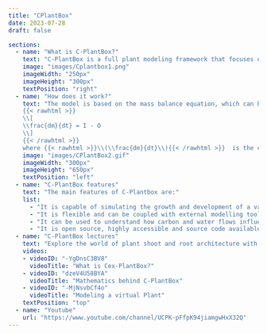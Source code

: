 ```yaml
---
title: "CPlantBox"
date: 2023-07-28
draft: false

sections:  
  - name: "What is C-PlantBox?"
    text: "C-PlantBox is a full plant modeling framework that focuses on the growth and development of plant architectures, including both the root and shoot systems. It is designed to simulate the complex interactions between carbon and water flows within plants and their response to varying environmental conditions. The framework is built upon an existing root system model called CRootBox and extends it to incorporate the modeling of shoot structures. The framework allows for the representation of a variety of plant species and their specific structures. Visit the official [CPlantBox repository](https://github.com/Plant-Root-Soil-Interactions-Modelling/CPlantBox) for installation guide."
    image: "images/Cplantbox1.png"
    imageWidth: "250px"
    imageHeight: "300px"
    textPosition: "right"
  - name: "How does it work?"
    text: "The model is based on the mass balance equation, which can be represented as follows:
    {{< rawhtml >}}
    \\[
    \\frac{dm}{dt} = I - O
    \\]
    {{< /rawhtml >}}
    where {{< rawhtml >}}\\(\\frac{dm}{dt}\\){{< /rawhtml >}}  is the change in mass of the system over time, {{< rawhtml >}}\\(I\\){{< /rawhtml >}} is the inflow of mass, and {{< rawhtml >}}\\(O\\){{< /rawhtml >}} is the outflow of mass. In the case of CRootBox, the mass balance equation is used to describe the movement of water and solutes in the root system. The equation takes into account the inflow of water and solutes from the soil, the outflow of water and solutes from the root, and the storage of water and solutes in the root. The equation is solved numerically using a finite difference method, which divides the root system into a grid of discrete points. The workflow to use CPlantBox starts with generating input files, then interpreting parameters based on the input file. Following this, the model creates the topological structure from the seed or root, and finally, the output can be written to be visualized."
    image: "images/CPlantBox2.gif"
    imageWidth: "300px"
    imageHeight: "650px"
    textPosition: "left"
  - name: "C-PlantBox features"
    text: "The main features of C-Plantbox are:"
    list:
      - "It is capable of simulating the growth and development of a variety of plant architectures (root and shoot)."
      - "It is flexible and can be coupled with external modelling tools."
      - "It can be used to understand how carbon and water flows influence each other and respond to heterogeneous environmental conditions."   
      - "It is open source, highly accessible and source code available on [github](https://github.com/Plant-Root-Soil-Interactions-Modelling/CPlantBox)."
  - name: "C-PlantBox lectures"
    text: "Explore the world of plant shoot and root architecture with Prof. Dr. Andrea Schnepf's insightful talks on the C-PlantBox modeling tool. Dive into the intricate mathematics and operational intricacies that power C-PlantBox tool for simulating and analyzing whole plant growth dynamics."
    videos: 
    - videoID: "-YgDnsC3BV8"
      videoTitle: "What is Cex-PlantBox?"
    - videoID: "dzeV4U58BYA"
      videoTitle: "Mathematics behind C-PlantBox"
    - videoID: "-MjNsvbCf4o"
      videoTitle: "Modeling a virtual Plant"
    textPosition: "top"    
  - name: "Youtube"
    url: "https://www.youtube.com/channel/UCPK-pFfpK94jiamgwHxX32Q"  
---
```

